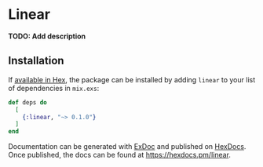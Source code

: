 # Linear

**TODO: Add description**

## Installation

If [available in Hex](https://hex.pm/docs/publish), the package can be installed
by adding `linear` to your list of dependencies in `mix.exs`:

```elixir
def deps do
  [
    {:linear, "~> 0.1.0"}
  ]
end
```

Documentation can be generated with [ExDoc](https://github.com/elixir-lang/ex_doc)
and published on [HexDocs](https://hexdocs.pm). Once published, the docs can
be found at <https://hexdocs.pm/linear>.

